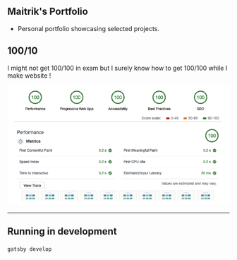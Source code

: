 ## Maitrik's Portfolio

- Personal portfolio showcasing selected projects.

## 100/10
I might not get 100/100 in exam but I surely know how to get 100/100 while I make website !

![Portfolio Performance Test Audit Results](/100:100.png)

---

## Running in development
`gatsby develop`


